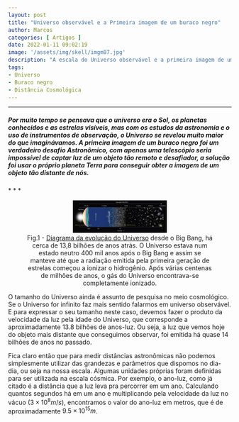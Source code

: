 ```yaml
---
layout: post
title: "Universo observável e a Primeira imagem de um buraco negro"
author: Marcos
categories: [ Artigos ]
date: 2022-01-11 09:02:19
image: '/assets/img/skell/imgm87.jpg'
description: "A escala do Universo observável e a primeira imagem de um buraco negro."
tags:
- Universo
- Buraco negro
- Distância Cosmológica
---
```


* * *
<h5>Por muito tempo se pensava que o universo era o Sol, os planetas conhecidos e as estrelas visíveis, mas com os estudos da astronomia e o uso de instrumentos de observação, o Universo se revelou muito maior do que imaginávamos. A primeira imagem de um buraco negro foi um verdadeiro desafio <i>Astronômico</i>, com apenas uma telescópio seria impossível de captar luz de um objeto tão remoto e desafiador, a solução foi usar o próprio planeta Terra para conseguir obter a imagem de um objeto tão distante de nós.</h5>
* * *

<center>
 <figure>
  <img src="/assets/img/universe/diagramUniverso.png" alt="Trulli" style="width:50%">
  <figcaption>Fig.1 - <a href="https://www.eso.org/public/brazil/images/eso1620a/?lang" target="iframe_a">Diagrama da evolução do Universo</a> desde o Big Bang, há cerca de 13,8 bilhões de anos atrás. O Universo estava num estado neutro 400 mil anos após o Big Bang e assim se manteve até que a radiação emitida pela primeira geração de estrelas começou a ionizar o hidrogênio. Após várias centenas de milhões de anos, o gás do Universo encontrava-se completamente ionizado.</figcaption>
</figure>
</center> 



O tamanho do Universo ainda é assunto de pesquisa no meio cosmológico. Se o Universo for infinito faz mais sentido falarmos em universo observável. E para expressar o seu tamanho neste caso, devemos fazer o produto da velocidade da luz pela idade do Universo, que corresponde a aproximadamente 13.8 bilhões de anos-luz. Ou seja, a luz que vemos hoje do objeto mais distante que conseguimos observar, foi emitida há quase 14 bilhões de anos no passado.

Fica claro então que para medir distâncias astronômicas não podemos simplesmente utilizar das grandezas e parâmetros que dispomos no dia-dia, ou seja na nossa escala. Algumas unidades próprias foram definidas para ser utilizada na escala cósmica. Por exemplo, o ano-luz, como já citado é a distância que a luz leva pra percorrer em um ano. Calculando quantos segundos há em um ano e multiplicando pela velocidade da luz no vácuo ($3\times 10^8 m/s$), encontramos o valor do ano-luz em metros, que é de aproximadamente $9.5\times 10^{15}m$.



